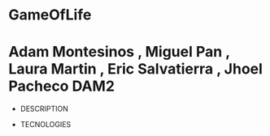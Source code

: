 # GameOfLife
# Adam Montesinos , Miguel Pan , Laura Martin , Eric Salvatierra , Jhoel Pacheco DAM2

- DESCRIPTION 

- TECNOLOGIES
